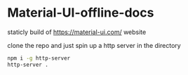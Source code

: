 # Material-UI-offline-docs

staticly build of https://material-ui.com/ website

clone the repo and just spin up a http server in the directory
```bash
npm i -g http-server
http-server .
```
